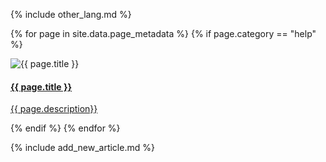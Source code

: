 {% include other_lang.md %}

{% for page in site.data.page_metadata %}
  {% if page.category == "help" %}
<div class="card" >
    <img src="{{ page.cover }}" alt="{{ page.title }}" class="card-cover"/>
    <div class="card-info">
        <a href="{{ site.baseurl }}{{ page.path }}">
            <h4 class="card-title">{{ page.title }}</h4>
            <p class="card-description">{{ page.description}}</p>
        </a>
    </div>
</div>
  {% endif %}
{% endfor %}

{% include add_new_article.md %}
